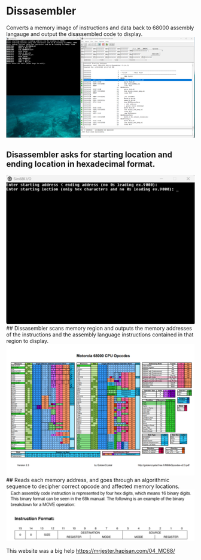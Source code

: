# Dissasembler
Converts a memory image of instructions and data back to 68000 assembly langauge and output the disassembled code to display. 
<img src="./disassemblerPhotos/pic3.svg">

## Disassembler asks for starting location and ending location in hexadecimal format. 
<img src="./disassemblerPhotos/pic2.svg">
## Dissasembler scans memory region and outputs the memory addresses of the instructions and the assembly language instructions contained in that region to display. 
<img src="./disassemblerPhotos/opcode.svg">
## Reads each memory address, and goes through an algorithmic sequence to decipher correct opcode and affected memory locations.
<img src="./disassemblerPhotos/pic4.svg">








This website was a big help https://mrjester.hapisan.com/04_MC68/


